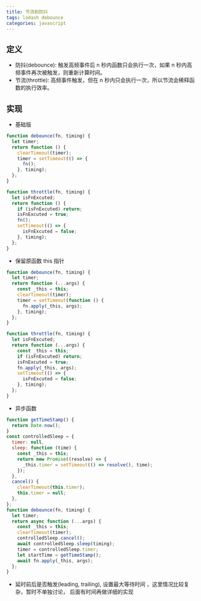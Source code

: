 ```yaml
---
title: 节流和防抖
tags: lodash debounce
categories: javascript
---
```


## 定义

- 防抖(debounce): 触发高频事件后 n 秒内函数只会执行一次，如果 n 秒内高频事件再次被触发，则重新计算时间。
- 节流(throttle): 高频事件触发，但在 n 秒内只会执行一次，所以节流会稀释函数的执行效率。

## 实现

- 基础版

```js
function debounce(fn, timing) {
  let timer;
  return function () {
    clearTimeout(timer);
    timer = setTimeout(() => {
      fn();
    }, timing);
  };
}

function throttle(fn, timing) {
  let isFnExcuted;
  return function () {
    if (isFnExcuted) return;
    isFnExcuted = true;
    fn();
    setTimeout(() => {
      isFnExcuted = false;
    }, timing);
  };
}
```

- 保留原函数 this 指针

```js
function debounce(fn, timing) {
  let timer;
  return function (...args) {
    const _this = this;
    clearTimeout(timer);
    timer = setTimeout(function () {
      fn.apply(_this, args);
    }, timing);
  };
}

function throttle(fn, timing) {
  let isFnExcuted;
  return function (...args) {
    const _this = this;
    if (isFnExcuted) return;
    isFnExcuted = true;
    fn.apply(_this, args);
    setTimeout(() => {
      isFnExcuted = false;
    }, timing);
  };
}
```

- 异步函数

```js
function getTimeStamp() {
  return Date.now();
}
const controlledSleep = {
  timer: null,
  sleep: function (time) {
    const _this = this;
    return new Promise((resolve) => {
      _this.timer = setTimeout(() => resolve(), time);
    });
  },
  cancel() {
    clearTimeout(this.timer);
    this.timer = null;
  },
};
function debounce(fn, timing) {
  let timer;
  return async function (...args) {
    const _this = this;
    clearTimeout(timer);
    controlledSleep.cancel();
    await controlledSleep.sleep(timing);
    timer = controlledSleep.timer;
    let startTime = getTimeStamp();
    await fn.apply(_this, args);
  };
}
```

- 延时前后是否触发(leading, trailing), 设置最大等待时间 ，这里情况比较复杂，暂时不单独讨论， 后面有时间再做详细的实现
